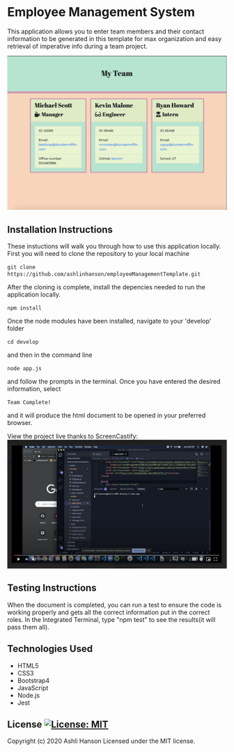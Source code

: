# Employee Management System
 This application allows you to enter team members and their contact information to be generated in this template for max organization and easy retrieval of imperative info during a team project.  

 ![Completed Example](./assets/finalexample.png?raw=true)
 
 ## Installation Instructions 
 These instuctions will walk you through how to use this application locally.
 First you will need to clone the repository to your local machine
 
 ```
 git clone https://github.com/ashlinhanson/employeeManagementTemplate.git
 ```
 After the cloning is complete, install the depencies needed to run the application locally.
 ```
 npm install
 ```
 Once the node modules have been installed, navigate to your 'develop' folder
 ```
 cd develop
 ```
 and then in the command line
 ```
 node app.js
 ```
 and follow the prompts in the terminal.
 Once you have entered the desired information, select
 ```
 Team Complete!
 ```
 and it will produce the html document to be opened in your preferred browser.
 
 View the project live thanks to ScreenCastify: 
[![Watch the video!](./assets/example.png)](https://drive.google.com/file/d/1VncifwI_aw-nLA413yY6QmdlNNFESAFb/preview "Watch a Live Example")
   
  
 ## Testing Instructions 
 When the document is completed, you can run a test to ensure the code is working properly and gets all the correct information put in the correct roles. In the Integrated Terminal, type "npm test" to see the results(it will pass them all).
  
## Technologies Used
* HTML5
* CSS3
* Bootstrap4
* JavaScript
* Node.js
* Jest


 ## License  [![License: MIT](https://img.shields.io/badge/License-MIT-yellow.svg)](https://opensource.org/licenses/MIT) 
 Copyright (c) 2020 Ashli Hanson Licensed under the MIT license.
